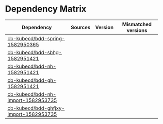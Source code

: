 # Dependency Matrix

Dependency | Sources | Version | Mismatched versions
---------- | ------- | ------- | -------------------
[cb-kubecd/bdd-spring-1582950365](https://github.com/cb-kubecd/bdd-spring-1582950365.git) |  | []() | 
[cb-kubecd/bdd-sbhg-1582951421](https://github.com/cb-kubecd/bdd-sbhg-1582951421.git) |  | []() | 
[cb-kubecd/bdd-nh-1582951421](https://github.com/cb-kubecd/bdd-nh-1582951421.git) |  | []() | 
[cb-kubecd/bdd-gh-1582951421](https://github.com/cb-kubecd/bdd-gh-1582951421.git) |  | []() | 
[cb-kubecd/bdd-nh-import-1582953735](https://github.com/cb-kubecd/bdd-nh-import-1582953735.git) |  | []() | 
[cb-kubecd/bdd-ghfjxy-import-1582953735](https://github.com/cb-kubecd/bdd-ghfjxy-import-1582953735.git) |  | []() | 
